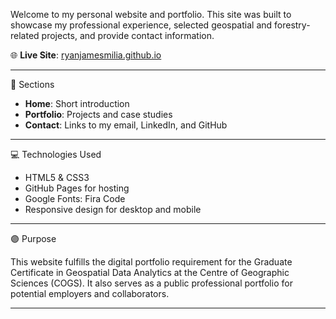 Welcome to my personal website and portfolio. This site was built to showcase my professional experience, selected geospatial and forestry-related projects, and provide contact information.

🌐 **Live Site**: [ryanjamesmilia.github.io](https://ryanjamesmilia.github.io)

---

📁 Sections

- **Home**: Short introduction
- **Portfolio**: Projects and case studies
- **Contact**: Links to my email, LinkedIn, and GitHub

---

💻 Technologies Used

- HTML5 & CSS3
- GitHub Pages for hosting
- Google Fonts: Fira Code
- Responsive design for desktop and mobile

---

🟣 Purpose

This website fulfills the digital portfolio requirement for the Graduate Certificate in Geospatial Data Analytics at the Centre of Geographic Sciences (COGS). It also serves as a public professional portfolio for potential employers and collaborators.

---
